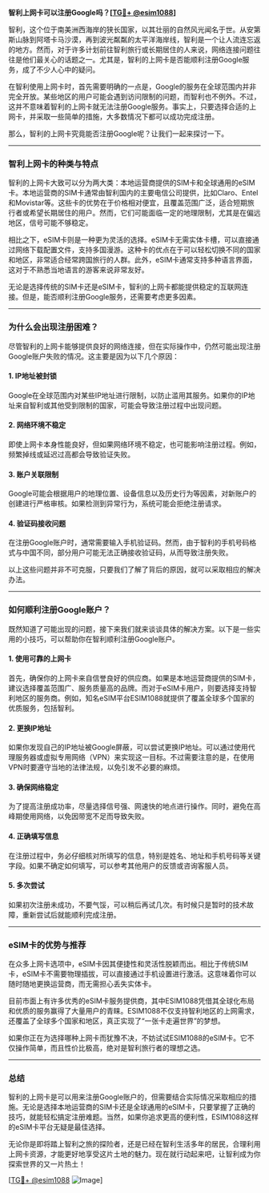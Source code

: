 **智利上网卡可以注册Google吗？[[TG💪+ @esim1088](https://t.me/s/esim1088)]**

智利，这个位于南美洲西海岸的狭长国家，以其壮丽的自然风光闻名于世。从安第斯山脉到阿塔卡马沙漠，再到波光粼粼的太平洋海岸线，智利是一个让人流连忘返的地方。然而，对于许多计划前往智利旅行或长期居住的人来说，网络连接问题往往是他们最关心的话题之一。尤其是，智利的上网卡是否能顺利注册Google服务，成了不少人心中的疑问。

在智利使用上网卡时，首先需要明确的一点是，Google的服务在全球范围内并非完全开放。某些地区的用户可能会遇到访问限制的问题，而智利也不例外。不过，这并不意味着智利的上网卡就无法注册Google服务。事实上，只要选择合适的上网卡，并采取一些简单的措施，大多数情况下都可以成功完成注册。

那么，智利的上网卡究竟能否注册Google呢？让我们一起来探讨一下。

---

### **智利上网卡的种类与特点**

智利的上网卡大致可以分为两大类：本地运营商提供的SIM卡和全球通用的eSIM卡。本地运营商的SIM卡通常由智利国内的主要电信公司提供，比如Claro、Entel和Movistar等。这些卡的优势在于价格相对便宜，且覆盖范围广泛，适合短期旅行者或希望长期居住的用户。然而，它们可能面临一定的地理限制，尤其是在偏远地区，信号可能不够稳定。

相比之下，eSIM卡则是一种更为灵活的选择。eSIM卡无需实体卡槽，可以直接通过网络下载配置文件，支持多国漫游。这种卡的优点在于可以轻松切换不同的国家和地区，非常适合经常跨国旅行的人群。此外，eSIM卡通常支持多种语言界面，这对于不熟悉当地语言的游客来说非常友好。

无论是选择传统的SIM卡还是eSIM卡，智利的上网卡都能提供稳定的互联网连接。但是，能否顺利注册Google服务，还需要考虑更多因素。

---

### **为什么会出现注册困难？**

尽管智利的上网卡能够提供良好的网络连接，但在实际操作中，仍然可能出现注册Google账户失败的情况。这主要是因为以下几个原因：

#### **1. IP地址被封锁**
Google在全球范围内对某些IP地址进行限制，以防止滥用其服务。如果你的IP地址来自智利或其他受到限制的国家，可能会导致注册过程中出现问题。

#### **2. 网络环境不稳定**
即使上网卡本身性能良好，但如果网络环境不稳定，也可能影响注册过程。例如，频繁掉线或延迟过高都会导致验证失败。

#### **3. 账户关联限制**
Google可能会根据用户的地理位置、设备信息以及历史行为等因素，对新账户的创建进行严格审核。如果检测到异常行为，系统可能会拒绝注册请求。

#### **4. 验证码接收问题**
在注册Google账户时，通常需要输入手机验证码。然而，由于智利的手机号码格式与中国不同，部分用户可能无法正确接收验证码，从而导致注册失败。

以上这些问题并非不可克服，只要我们了解了背后的原因，就可以采取相应的解决办法。

---

### **如何顺利注册Google账户？**

既然知道了可能出现的问题，接下来我们就来谈谈具体的解决方案。以下是一些实用的小技巧，可以帮助你在智利顺利注册Google账户。

#### **1. 使用可靠的上网卡**
首先，确保你的上网卡来自信誉良好的供应商。如果是本地运营商提供的SIM卡，建议选择覆盖范围广、服务质量高的品牌。而对于eSIM卡用户，则要选择支持智利地区的服务商。例如，知名eSIM平台ESIM1088就提供了覆盖全球多个国家的优质服务，包括智利。

#### **2. 更换IP地址**
如果你发现自己的IP地址被Google屏蔽，可以尝试更换IP地址。可以通过使用代理服务器或虚拟专用网络（VPN）来实现这一目标。不过需要注意的是，在使用VPN时要遵守当地的法律法规，以免引发不必要的麻烦。

#### **3. 确保网络稳定**
为了提高注册成功率，尽量选择信号强、网速快的地点进行操作。同时，避免在高峰期使用网络，以免因带宽不足而导致失败。

#### **4. 正确填写信息**
在注册过程中，务必仔细核对所填写的信息，特别是姓名、地址和手机号码等关键字段。如果不确定如何填写，可以参考其他用户的反馈或咨询客服人员。

#### **5. 多次尝试**
如果初次注册未成功，不要气馁，可以稍后再试几次。有时候只是暂时的技术故障，重新尝试后就能顺利完成注册。

---

### **eSIM卡的优势与推荐**

在众多上网卡选项中，eSIM卡因其便捷性和灵活性脱颖而出。相比于传统SIM卡，eSIM卡不需要物理插拔，可以直接通过手机设置进行激活。这意味着你可以随时随地更换运营商，而无需担心丢失实体卡。

目前市面上有许多优秀的eSIM卡服务提供商，其中ESIM1088凭借其全球化布局和优质的服务赢得了大量用户的青睐。ESIM1088不仅支持智利地区的上网需求，还覆盖了全球多个国家和地区，真正实现了“一张卡走遍世界”的梦想。

如果你正在为选择哪种上网卡而犹豫不决，不妨试试ESIM1088的eSIM卡。它不仅操作简单，而且性价比极高，绝对是智利旅行者的理想之选。

---

### **总结**

智利的上网卡是可以用来注册Google账户的，但需要结合实际情况采取相应的措施。无论是选择本地运营商的SIM卡还是全球通用的eSIM卡，只要掌握了正确的技巧，就能轻松搞定注册难题。当然，如果你追求更高的便利性，ESIM1088这样的eSIM卡平台无疑是最佳选择。

无论你是即将踏上智利之旅的探险者，还是已经在智利生活多年的居民，合理利用上网卡资源，才能更好地享受这片土地的魅力。现在就行动起来吧，让智利成为你探索世界的又一片热土！

[[TG💪+ @esim1088](https://t.me/s/esim1088) ![Image](https://i.postimg.cc/4NQfJmqS/Snipaste-2025-05-13-00-14-12.png)]